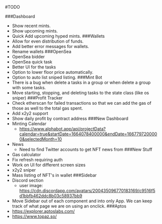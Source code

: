 #TODO

###Dashboard
  * Show recent mints.
  * Show upcoming mints.
  * Quick Add upcoming hyped mints.
###Wallets
  * Allow for even distribution of funds.
  * Add better error messages for wallets.
  * Rename wallets
###OpenSea
  * OpenSea bidder
  * OpenSea quick task
  * Better UI for the tasks
  * Option to lower floor price automatically.
  * Option to auto list sniped listing.
###Mint Bot
  * There is a bug when delete a tasks in a group or when delete a group with some tasks.
  * Move starting, stopping, and deleting tasks to the state class (like os sniper)
###Profit Tracker
  * Check etherscan for failed transactions so that we can add the gas of those as well to the total gas spent.
  * Add x2y2 support
  * Show daily profit by contract address
###New Dashboard
  * Minting Calendar
    * https://www.alphabot.app/api/projectData?calendar=true&startDate=1664078400000&endDate=1667797200000&selectedMonth=10
  * News
    * Need to find Twitter accounts to get NFT news from
###New Stuff
  * Gas calculator
  * Fix refresh requiring auth
  * Work on UI for different screen sizes
  * x2y2 sniper
  * Mass listing of NFT's in wallet
###Sidebar
  * Discord section
    * user image: https://cdn.discordapp.com/avatars/200435096770183169/c9516f5d1bbfb462ddc8b03c58937bb9
  * Move Sidebar out of each component and into only App. We can keep track of what page we are on using an onclick.
###Aptos
  * https://explorer.aptoslabs.com/
  * https://www.topaz.so/